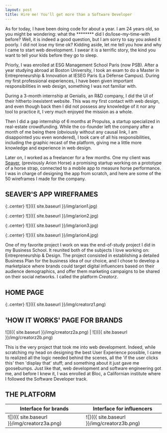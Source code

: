 ```yaml
---
layout: post
title: Hire me! You'll get more than a Software Developer
---
```

As for today, I have been doing code for about a year. I am 24 years old, so you might be wondering: what the ******** did I do/lose-my-time-with before?  Well, it is indeed a good question, but I am sorry to say you asked it poorly. I did not lose my time ok?  Kidding aside, let me tell you how and why I came to start web development. I swear it is a terrific story, the kind you want to tell your kids before they go to sleep.

Priorly, I was enrolled at ESG Management School Paris (now PSB). After a year studying abroad at Boston University, I took an exam to do a Master in Entrepreneurship & Innovation at IESEG Paris (La Défense Campus). During my first professional experiences, I have been given important responsibilities in web design, something I was not familiar with.

During a 3-month internship at Genialis, an R&D company, I did the UI of their hitherto inexistent website. This was my first contact with web design, and even though back then I did not possess any knowledge of it nor any tool to practice it, I very much enjoyed the mission as a whole.

Then I did a gap internship of 6 months at Propulss, a startup specialized in real-estate crowdfunding. While the co-founder left the company after a month of me being there (obviously without any causal link, I am disappointed you even wondered), I took care of all his responsibilities, including the graphic recast of the platform, giving me a little more knowledge and experience in web design.

Later on, I worked as a freelancer for a few months. One my client was [Seaver](http://seaverhorse.com/), (previously Arion Horse) a promising startup working on a prototype of a horse strap, connected to a mobile app to measure horse performance. I was in charge of designing the app from scratch, and here are some of the 50 wireframes I made for the company.



## SEAVER'S APP WIREFRAMES

{:.center}
![]({{ site.baseurl }}/img/arion1.jpg)

{:.center}
![]({{ site.baseurl }}/img/arion2.jpg)

{:.center}
![]({{ site.baseurl }}/img/arion3.jpg)

{:.center}
![]({{ site.baseurl }}/img/arion4.jpg)



One of my favorite project I work on was the end-of-study project I did in my Business School. It reunited both of the subjects I love working on: Entrepreneurship & Design. The project consisted in establishing a detailed Business Plan for the business idea of our choice, and I chose to develop a marketplace where brands could target digital influencers based on their audience demographics, and offer them marketing campaigns to be shared on their social networks. I called the platform *Creatorz*.


## HOME PAGE

{:.center}
![]({{ site.baseurl }}/img/creatorz1.png)


## 'HOW IT WORKS' PAGE FOR BRANDS


 ![]({{ site.baseurl }}/img/creatorz2a.png) | ![]({{ site.baseurl }}/img/creatorz2b.png)

This is the very project that took me into web development. Indeed, while scratching my head on designing the best User Experience possible, I came to realized all the logic needed behind the scenes, all the 'if the user clicks this' then 'display that' stuff; and something about it just gave me goosebumps. Just like that, web development and software engineering got me, and before I knew it, I was enrolled at Bloc, a Californian institute where I followed the Software Developer track.


## THE PLATFORM

| Interface for brands | Interface for influencers |
| -------------------- |---------------------------|
 ![]({{ site.baseurl }}/img/creatorz3a.png) | ![]({{ site.baseurl }}/img/creatorz3b.png)

